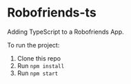 # Robofriends-ts

Adding TypeScript to a Robofriends App.

To run the project:

1. Clone this repo
2. Run `npm install`
3. Run `npm start`
